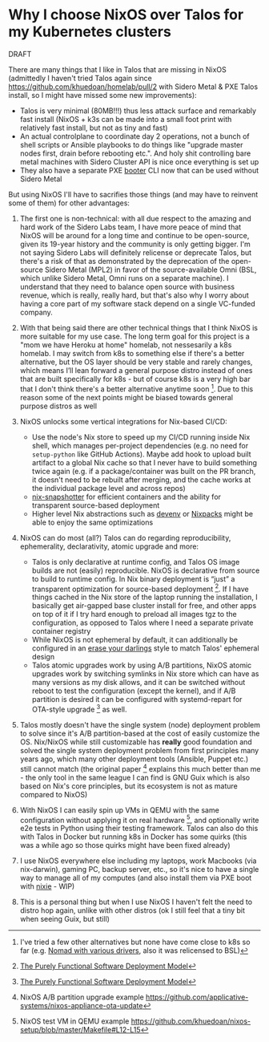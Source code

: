# Why I choose NixOS over Talos for my Kubernetes clusters

DRAFT

There are many things that I like in Talos that are missing in NixOS
(admittedly I haven't tried Talos again since https://github.com/khuedoan/homelab/pull/2 with Sidero Metal & PXE Talos
install, so I might have missed some new improvements):

- Talos is very minimal (80MB!!!) thus less attack surface and remarkably fast
  install (NixOS + k3s can be made into a small foot print with relatively fast
  install, but not as tiny and fast)
- An actual controlplane to coordinate day 2 operations, not a bunch of shell
  scripts or Ansible playbooks to do things like "upgrade master nodes first,
  drain before rebooting etc.". And holy shit controlling bare metal machines
  with Sidero Cluster API is nice once everything is set up
- They also have a separate PXE [booter](https://github.com/siderolabs/booter) CLI now that can be used without
Sidero Metal

But using NixOS I'll have to sacrifies those things (and may have to reinvent
some of them) for other advantages:

1. The first one is non-technical: with all due respect to the amazing and hard
work of the Sidero Labs team, I have more peace of mind that NixOS will be
around for a long time and continue to be open-source, given its 19-year
history and the community is only getting bigger. I'm not saying Sidero Labs
will definitely relicense or deprecate Talos, but there's a risk of that as
demonstrated by the deprecation of the open-source Sidero Metal (MPL2) in favor
of the source-available Omni (BSL, which unlike Sidero Metal, Omni runs on a
separate machine). I understand that they need to balance open source with
business revenue, which is really, really hard, but that's also why I worry
about having a core part of my software stack depend on a single VC-funded
company.

2. With that being said there are other technical things that I think NixOS is
more suitable for my use case. The long term goal for this project is a "mom we
have Heroku at home" homelab, not nessesarily a k8s homelab. I may switch from
k8s to something else if there's a better alternative, but the OS layer should
be very stable and rarely changes, which means I’ll lean forward a general
purpose distro instead of ones that are built specifically for k8s - but of
course k8s is a very high bar that I don't think there's a better alternative
anytime soon [^1]. Due to this reason some of the next points
might be biased towards general purpose distros as well

3. NixOS unlocks some vertical integrations for Nix-based CI/CD:
    - Use the node's Nix store to speed up my CI/CD running inside Nix shell,
      which manages per-project dependencies (e.g. no need for `setup-python`
      like GitHub Actions). Maybe add hook to upload built artifact to a global
      Nix cache so that I never have to build something twice again (e.g. if a
      package/container was built on the PR branch, it doesn't need to be
      rebuilt after merging, and the cache works at the individual package
      level and across repos)
    - [nix-snapshotter](https://github.com/pdtpartners/nix-snapshotter) for efficient containers and the ability for transparent source-based
      deployment
    - Higher level Nix abstractions such as [devenv](https://devenv.sh) or [Nixpacks](https://github.com/railwayapp/nixpacks) might be able to enjoy
      the same optimizations

4. NixOS can do most (all?) Talos can do regarding reproducibility, ephemerality,
declarativity, atomic upgrade and more:
    - Talos is only declarative at runtime config, and Talos OS image builds
      are not (easily) reproducible. NixOS is declarative from source to build
      to runtime config. In Nix binary deployment is “just” a transparent
      optimization for source-based deployment [^2]. If I have things cached in
      the Nix store of the laptop running the installation, I basically get
      air-gapped base cluster install for free, and other apps on top of it if I try
      hard enough to preload all images tgz to the configuration, as opposed to
      Talos where I need a separate private container registry
    - While NixOS is not ephemeral by default, it can additionally be configured
      in an [erase your darlings](https://grahamc.com/blog/erase-your-darlings) style to match Talos' ephemeral design
    - Talos atomic upgrades work by using A/B partitions, NixOS atomic upgrades
      work by switching symlinks in Nix store which can have as many versions
      as my disk allows, and it can be switched without reboot to test the
      configuration (except the kernel), and if A/B partition is desired it can
      be configured with systemd-repart for OTA-style upgrade [^2] as well.

6. Talos mostly doesn't have the single system (node) deployment problem to
solve since it's A/B partition-based at the cost of easily customize the OS.
Nix/NixOS while still customizable has **really** good foundation and solved
the single system deployment problem from first principles many years ago,
which many other deployment tools (Ansible, Puppet etc.) still cannot match
(the original paper [^3] explains this much better than me - the only tool in the
same league I can find is GNU Guix which is also based on Nix's core
principles, but its ecosystem is not as mature compared to NixOS)

7. With NixOS I can easily spin up VMs in QEMU with the same configuration
without applying it on real hardware [^4], and optionally write e2e tests in
Python using their testing framework. Talos can also do this with Talos in
Docker but running k8s in Docker has some quirks (this was a while ago so those
quirks might have been fixed already)

8. I use NixOS everywhere else including my laptops, work Macbooks (via
nix-darwin), gaming PC, backup server, etc., so it's nice to have a single way
to manage all of my computes (and also install them via PXE boot with
[nixie](https://github.com/khuedoan/nixie) - WIP)

9. This is a personal thing but when I use NixOS I haven't felt the need to
distro hop again, unlike with other distros (ok I still feel that a tiny bit
when seeing Guix, but still)

[^1]: I've tried a few other alternatives but none have come close to
k8s so far (e.g. [Nomad with various drivers](https://github.com/khuedoan/tinycloud),
also it was relicensed to BSL)
[^2]: [The Purely Functional Software Deployment Model](https://edolstra.github.io/pubs/phd-thesis.pdf)
[^3]: NixOS A/B partition upgrade example https://github.com/applicative-systems/nixos-appliance-ota-update
[^4]: NixOS test VM in QEMU example https://github.com/khuedoan/nixos-setup/blob/master/Makefile#L12-L15
